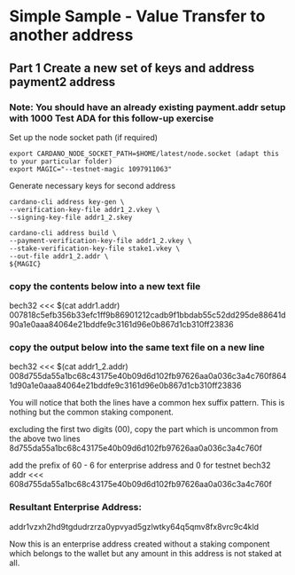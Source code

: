 # Simple Sample - Value Transfer to another address

## Part 1 Create a new set of keys and address payment2 address

### Note: You should have an already existing payment.addr setup with 1000 Test ADA for this follow-up exercise
Set up the node socket path (if required)

    export CARDANO_NODE_SOCKET_PATH=$HOME/latest/node.socket (adapt this to your particular folder)
    export MAGIC="--testnet-magic 1097911063"

Generate necessary keys for second address 

    cardano-cli address key-gen \
    --verification-key-file addr1_2.vkey \
    --signing-key-file addr1_2.skey

    cardano-cli address build \
    --payment-verification-key-file addr1_2.vkey \
    --stake-verification-key-file stake1.vkey \
    --out-file addr1_2.addr \
    ${MAGIC}
    
### copy the contents below into a new text file
   bech32 <<< $(cat addr1.addr)
   007818c5efb356b33efc1ff9b86901212cadb9f1bbdab55c52dd295de88641d90a1e0aaa84064e21bddfe9c3161d96e0b867d1cb310ff23836
### copy the output below into the same text file on a new line
   bech32 <<< $(cat addr1_2.addr)
 008d755da55a1bc68c43175e40b09d6d102fb97626aa0a036c3a4c760f8641d90a1e0aaa84064e21bddfe9c3161d96e0b867d1cb310ff23836  

You will notice that both the lines have a common hex suffix pattern. This is nothing but the common staking component.

excluding the first two digits (00), copy the part which is uncommon from the above two lines
8d755da55a1bc68c43175e40b09d6d102fb97626aa0a036c3a4c760f


add the prefix of 60 - 6 for enterprise address and 0 for testnet
bech32 addr <<< 608d755da55a1bc68c43175e40b09d6d102fb97626aa0a036c3a4c760f

### Resultant Enterprise Address:

addr1vzxh2hd9tgdudrzrza0ypvyad5gzlwtky64q5qmv8fx8vrc9c4kld

Now this is an enterprise address created without a staking component which belongs to the wallet but any amount in this address is not staked at all.

